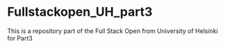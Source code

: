 # Fullstackopen_UH_part3
This is a repository part of the Full Stack Open from University of Helsinki for Part3
